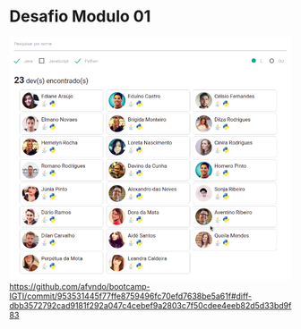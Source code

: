 # Desafio Modulo 01
![Desafio Modulo 01](desafio-modulo-01.png "Desafio Modulo 01")
https://github.com/afvndo/bootcamp-IGTI/commit/953531445f77ffe8759496fc70efd7638be5a61f#diff-dbb3572792cad9181f292a047c4cebef9a2803c7f50cdee4eeb82d5d33bd9f83
